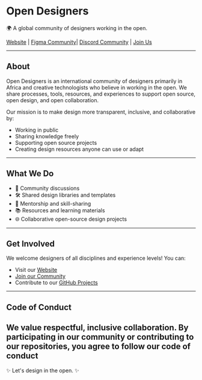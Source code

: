 # Open Designers

🌍 A global community of designers working in the open.

[Website](https://open-designers.org) | [Figma Community](https://www.figma.com/@opendesigners)| [Discord Community](https://discord.com/invite/ZWSCxZcA) | [Join Us](https://open-designers.org/join)

---

## About

Open Designers is an international community of designers primarily in Africa and creative technologists who believe in working in the open. We share processes, tools, resources, and experiences to support open source, open design, and open collaboration.

Our mission is to make design more transparent, inclusive, and collaborative by:

- Working in public
- Sharing knowledge freely
- Supporting open source projects
- Creating design resources anyone can use or adapt

---

## What We Do

- 💬 Community discussions
- 🛠️ Shared design libraries and templates
- 🤝 Mentorship and skill-sharing
- 📚 Resources and learning materials
- 🌐 Collaborative open-source design projects

---

## Get Involved

We welcome designers of all disciplines and experience levels! You can:

- Visit our [Website](https://open-designers.org)
- [Join our Community](https://discord.com/invite/ZWSCxZcA)
- Contribute to our [GitHub Projects](https://github.com/opendesigners)

---

## Code of Conduct

We value respectful, inclusive collaboration. By participating in our community or contributing to our repositories, you agree to follow our code of conduct
---

✨ Let's design in the open. ✨
